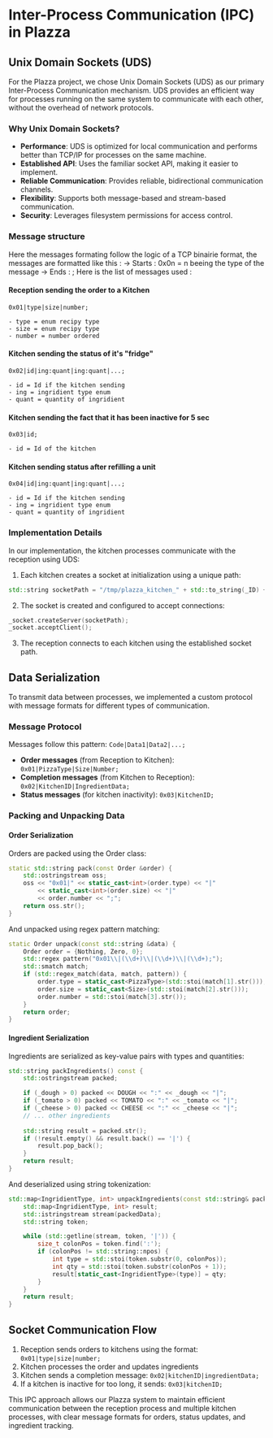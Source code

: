 # Inter-Process Communication (IPC) in Plazza

## Unix Domain Sockets (UDS)

For the Plazza project, we chose Unix Domain Sockets (UDS) as our primary Inter-Process Communication mechanism. UDS provides an efficient way for processes running on the same system to communicate with each other, without the overhead of network protocols.

### Why Unix Domain Sockets?

- **Performance**: UDS is optimized for local communication and performs better than TCP/IP for processes on the same machine.
- **Established API**: Uses the familiar socket API, making it easier to implement.
- **Reliable Communication**: Provides reliable, bidirectional communication channels.
- **Flexibility**: Supports both message-based and stream-based communication.
- **Security**: Leverages filesystem permissions for access control.

### Message structure

Here the messages formating follow the logic of a TCP binairie format, the messages are formatted like this :
-> Starts : 0x0n = n beeing the type of the message
-> Ends : ;
Here is the list of messages used :

#### Reception sending the order to a Kitchen

```
0x01|type|size|number;
```

    - type = enum recipy type
    - size = enum recipy type
    - number = number ordered

#### Kitchen sending the status of it's "fridge"

```
0x02|id|ing:quant|ing:quant|...;
```

    - id = Id if the kitchen sending
    - ing = ingridient type enum
    - quant = quantity of ingridient

#### Kitchen sending the fact that it has been inactive for 5 sec

```
0x03|id;
```

    - id = Id of the kitchen

#### Kitchen sending status after refilling a unit

```
0x04|id|ing:quant|ing:quant|...;
```

    - id = Id if the kitchen sending
    - ing = ingridient type enum
    - quant = quantity of ingridient

### Implementation Details

In our implementation, the kitchen processes communicate with the reception using UDS:

1. Each kitchen creates a socket at initialization using a unique path:
```cpp
std::string socketPath = "/tmp/plazza_kitchen_" + std::to_string(_ID) + ".sock";
```

2. The socket is created and configured to accept connections:
```cpp
_socket.createServer(socketPath);
_socket.acceptClient();
```

3. The reception connects to each kitchen using the established socket path.

## Data Serialization

To transmit data between processes, we implemented a custom protocol with message formats for different types of communication.

### Message Protocol

Messages follow this pattern: `Code|Data1|Data2|...;`

- **Order messages** (from Reception to Kitchen): `0x01|PizzaType|Size|Number;`
- **Completion messages** (from Kitchen to Reception): `0x02|KitchenID|IngredientData;`
- **Status messages** (for kitchen inactivity): `0x03|KitchenID;`

### Packing and Unpacking Data

#### Order Serialization

Orders are packed using the Order class:

```cpp
static std::string pack(const Order &order) {
    std::ostringstream oss;
    oss << "0x01|" << static_cast<int>(order.type) << "|"
        << static_cast<int>(order.size) << "|"
        << order.number << ";";
    return oss.str();
}
```

And unpacked using regex pattern matching:

```cpp
static Order unpack(const std::string &data) {
    Order order = {Nothing, Zero, 0};
    std::regex pattern("0x01\\|(\\d+)\\|(\\d+)\\|(\\d+);");
    std::smatch match;
    if (std::regex_match(data, match, pattern)) {
        order.type = static_cast<PizzaType>(std::stoi(match[1].str()));
        order.size = static_cast<Size>(std::stoi(match[2].str()));
        order.number = std::stoi(match[3].str());
    }
    return order;
}
```

#### Ingredient Serialization

Ingredients are serialized as key-value pairs with types and quantities:

```cpp
std::string packIngredients() const {
    std::ostringstream packed;

    if (_dough > 0) packed << DOUGH << ":" << _dough << "|";
    if (_tomato > 0) packed << TOMATO << ":" << _tomato << "|";
    if (_cheese > 0) packed << CHEESE << ":" << _cheese << "|";
    // ... other ingredients
    
    std::string result = packed.str();
    if (!result.empty() && result.back() == '|') {
        result.pop_back();
    }
    return result;
}
```

And deserialized using string tokenization:

```cpp
std::map<IngridientType, int> unpackIngredients(const std::string& packedData) {
    std::map<IngridientType, int> result;
    std::istringstream stream(packedData);
    std::string token;

    while (std::getline(stream, token, '|')) {
        size_t colonPos = token.find(':');
        if (colonPos != std::string::npos) {
            int type = std::stoi(token.substr(0, colonPos));
            int qty = std::stoi(token.substr(colonPos + 1));
            result[static_cast<IngridientType>(type)] = qty;
        }
    }
    return result;
}
```

## Socket Communication Flow

1. Reception sends orders to kitchens using the format: `0x01|type|size|number;`
2. Kitchen processes the order and updates ingredients
3. Kitchen sends a completion message: `0x02|kitchenID|ingredientData;`
4. If a kitchen is inactive for too long, it sends: `0x03|kitchenID;`

This IPC approach allows our Plazza system to maintain efficient communication between the reception process and multiple kitchen processes, with clear message formats for orders, status updates, and ingredient tracking.
